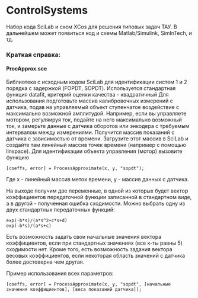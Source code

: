 # ControlSystems

Набор кода SciLab и схем XCos для решения типовых задач ТАУ.
В дальнейшем может появиться код и схемы Matlab/Simulink, SimInTech, и тд.

### Краткая справка:
#### ProcApprox.sce
Библиотека с исходным кодом SciLab для идентификации систем 1 и 2 порядка с задержкой (FOPDT, SOPDT).
Используется стандартная функция datafit, критерий оценки качества - квадратичный
Для использования подготовьте массив калибровочных измерений с датчика,
подав на управляемый объект ступенчатое воздействие с максимально возможной амплитудой.
Например, если вы управляете мотором, регуляируя ток, подайте на него максимально возможный ток,
и замерьте данные с датчика оборотов или энкодера с требуемым интервалом между измерениями.
Получится массив показаний с  датчика с зависимостью от времени. Загрузите этот массив в SciLab
и создайте там линейный массив точек времени (например с помощью linspace).
Для идентификации объекта управления (мотор) вызовите функцию
```
[coeffs, error] = ProcessApproximate(x, y, "sopdt");
```
Где x - линейный массив меток времени, y - массив данных с датчика.

На выходе получим две переменные, в одной из которых будет вектор коэффициентов
передаточной функции записанной в стандартном виде, а в другой - полученная ошибка сходимости.
Можно выбрать одну из двух стандартных передаточных функций:
```
exp(-b*s)/(a*s^2+c*s+d)
exp(-b*s)/(a*s+c)
```
Есть возможность задать свои начальные значения вектора коэффициентов, если
при стандартных значениях (все к-ты равны 5) сходимости нет. Кроме того, есть возможность задания вектора весовых коэффициентов, если некоторая область
значений с датчика более достоверна чем другая.

Пример использования всех параметров:
```
[coeffs, error] = ProcessApproximate(x, y, "sopdt", [начальные значения коэффициентов], [веса показаний датчика]);
```
